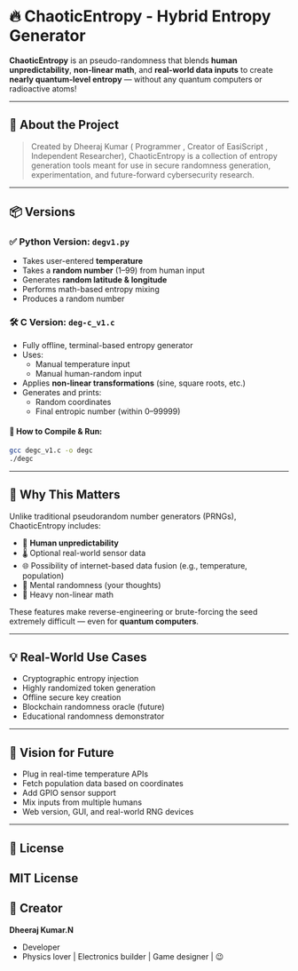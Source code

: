 # 🔥 ChaoticEntropy - Hybrid Entropy Generator 

 **ChaoticEntropy** is an pseudo-randomness that blends **human unpredictability**, **non-linear math**, and **real-world data inputs** to create **nearly quantum-level entropy** — without any quantum computers or radioactive atoms!

---

## 🚀 About the Project

> Created by Dheeraj Kumar  ( Programmer , Creator of EasiScript , Independent Researcher), ChaoticEntropy is a collection of entropy generation tools meant for use in secure randomness generation, experimentation, and future-forward cybersecurity research.

---

## 📦 Versions

### ✅ Python Version: `degv1.py`
- Takes user-entered **temperature**
- Takes a **random number** (1–99) from human input
- Generates **random latitude & longitude**
- Performs math-based entropy mixing
- Produces a random number

### 🛠 C Version: `deg-c_v1.c`
- Fully offline, terminal-based entropy generator
- Uses:
  - Manual temperature input
  - Manual human-random input
- Applies **non-linear transformations** (sine, square roots, etc.)
- Generates and prints:
  - Random coordinates
  - Final entropic number (within 0–99999)

#### 🔧 How to Compile & Run:
```bash
gcc degc_v1.c -o degc
./degc
```

---

## 🔐 Why This Matters

Unlike traditional pseudorandom number generators (PRNGs), ChaoticEntropy includes:

- 🎯 **Human unpredictability**
- 🌡️ Optional real-world sensor data
- 🌐 Possibility of internet-based data fusion (e.g., temperature, population)
- 🧠 Mental randomness (your thoughts)
- 🧮 Heavy non-linear math

These features make reverse-engineering or brute-forcing the seed extremely difficult — even for **quantum computers**.

---

## 💡 Real-World Use Cases

- Cryptographic entropy injection
- Highly randomized token generation
- Offline secure key creation
- Blockchain randomness oracle (future)
- Educational randomness demonstrator

---

## 🧠 Vision for Future

- Plug in real-time temperature APIs
- Fetch population data based on coordinates
- Add GPIO sensor support
- Mix inputs from multiple humans
- Web version, GUI, and real-world RNG devices

---

## 📜 License
MIT License 
---

## 👑 Creator
**Dheeraj Kumar.N**
- Developer 
- Physics lover | Electronics builder | Game designer | 😉

